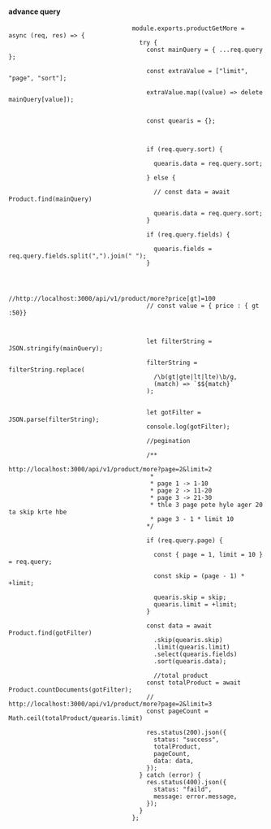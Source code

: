 #### advance query 


                                      module.exports.productGetMore = async (req, res) => {
                                        try {
                                          const mainQuery = { ...req.query };

                                          const extraValue = ["limit", "page", "sort"];

                                          extraValue.map((value) => delete mainQuery[value]);
                                          

                                          const quearis = {};
                                          
                                          

                                          if (req.query.sort) {
                                          
                                            quearis.data = req.query.sort;
                                            
                                          } else {
                                          
                                            // const data = await Product.find(mainQuery)
                                            
                                            quearis.data = req.query.sort;
                                          }

                                          if (req.query.fields) {
                                          
                                            quearis.fields = req.query.fields.split(",").join(" ");
                                          }



                                          //http://localhost:3000/api/v1/product/more?price[gt]=100
                                          // const value = { price : { gt :50}}
                                          
                                          

                                          let filterString = JSON.stringify(mainQuery);

                                          filterString = filterString.replace(
                                            /\b(gt|gte|lt|lte)\b/g,
                                            (match) => `$${match}`
                                          );
                                          

                                          let gotFilter = JSON.parse(filterString);
                                          console.log(gotFilter);

                                          //pegination
                                          
                                          /**
                                          http://localhost:3000/api/v1/product/more?page=2&limit=2
                                           * 
                                           * page 1 -> 1-10
                                           * page 2 -> 11-20
                                           * page 3 -> 21-30
                                           * thle 3 page pete hyle ager 20 ta skip krte hbe
                                           * page 3 - 1 * limit 10
                                          */

                                          if (req.query.page) {
                                          
                                            const { page = 1, limit = 10 } = req.query;

                                            const skip = (page - 1) * +limit;

                                            quearis.skip = skip;
                                            quearis.limit = +limit;
                                          }

                                          const data = await Product.find(gotFilter)
                                            .skip(quearis.skip)
                                            .limit(quearis.limit)
                                            .select(quearis.fields)
                                            .sort(quearis.data);

                                            //total product 
                                          const totalProduct = await Product.countDocuments(gotFilter);
                                          // http://localhost:3000/api/v1/product/more?page=2&limit=3
                                          const pageCount = Math.ceil(totalProduct/quearis.limit)

                                          res.status(200).json({
                                            status: "success",
                                            totalProduct,
                                            pageCount,
                                            data: data,
                                          });
                                        } catch (error) {
                                          res.status(400).json({
                                            status: "faild",
                                            message: error.message,
                                          });
                                        }
                                      };

